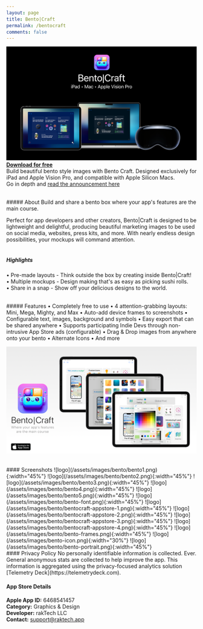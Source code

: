 ```yaml
---
layout: page
title: Bento|Craft
permalink: /bentocraft
comments: false
---
```


![Bento Trifecta](/assets/images/bento-trifecta.png)  
[**Download for free**](https://apple.co/45Brl06)  
Build beautiful bento style images with Bento Craft. Designed exclusively for iPad and Apple Vision Pro, and compatible with Apple Silicon Macs.  
Go in depth and [read the announcement here](https://thatvirtualboy.com/introducing-bento-craft/)

<br>
##### About
Build and share a bento box where your app's features are the main course.  

Perfect for app developers and other creators, Bento|Craft is designed to be lightweight and delightful, producing beautiful marketing images to be used on social media, websites, press kits, and more. With nearly endless design possibilities, your mockups will command attention.   
<br>
##### Highlights

• Pre-made layouts - Think outside the box by creating inside Bento|Craft!  
• Multiple mockups - Design making that's as easy as picking sushi rolls.  
• Share in a snap - Show off your delicious designs to the world.   
 
<br>
##### Features   
• Completely free to use  
• 4 attention-grabbing layouts: Mini, Mega, Mighty, and Max  
• Auto-add device frames to screenshots  
• Configurable text, images, background and symbols  
• Easy export that can be shared anywhere  
• Supports participating Indie Devs through non-intrusive App Store ads (configurable)  
• Drag & Drop images from anywhere onto your bento  
• Alternate Icons  
• And more  

[![logo](/assets/images/bento/bentocraft-promo1.png)](https://apps.apple.com/us/app/bento-craft/id6468541457)

<br>
#### Screenshots
![logo](/assets/images/bento/bento1.png){:width="45%"} 
![logo](/assets/images/bento/bento2.png){:width="45%"} 
![logo](/assets/images/bento/bento3.png){:width="45%"} 
![logo](/assets/images/bento/bento4.png){:width="45%"} 
![logo](/assets/images/bento/bento5.png){:width="45%"} 
![logo](/assets/images/bento/bento-font.png){:width="45%"}  
![logo](/assets/images/bento/bentocraft-appstore-1.png){:width="45%"} 
![logo](/assets/images/bento/bentocraft-appstore-2.png){:width="45%"} 
![logo](/assets/images/bento/bentocraft-appstore-3.png){:width="45%"} 
![logo](/assets/images/bento/bentocraft-appstore-4.png){:width="45%"} 
![logo](/assets/images/bento/bento-frames.png){:width="45%"}
![logo](/assets/images/bento-icon.png){:width="30%"} 
![logo](/assets/images/bento/bento-portrait.png){:width="45%"}

<br>
#### Privacy Policy
No personally identifiable information is collected. Ever. General anonymous stats are collected to help improve the app. This information is aggregated using the privacy-focused analytics solution [Telemetry Deck](https://telemetrydeck.com).  
<br>

#### App Store Details
**Apple App ID:** 6468541457  
**Category:** Graphics & Design  
**Developer:** rakTech LLC  
**Contact:** support@raktech.app  